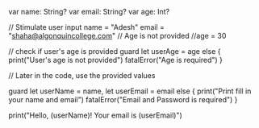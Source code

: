 var name: String?
var email: String?
var age: Int?

// Stimulate user input
name = "Adesh"
email = "shaha@algonquincollege.com"
// Age is not provided
//age = 30


// check if user's age is provided
guard let userAge = age else {
    print("User's age is not provided")
    fatalError("Age is required")
}

// Later in the code, use the provided values

guard let userName = name, let userEmail = email else {
   print("Print fill in your name and email")
    fatalError("Email and Password is required")
}

print("Hello, \(userName)! Your email is \(userEmail)")
